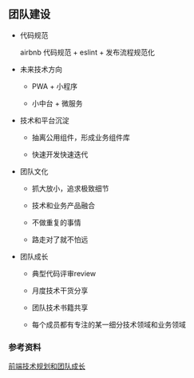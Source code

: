 ## 团队建设

* 代码规范

  airbnb 代码规范 + eslint + 发布流程规范化

* 未来技术方向

  - PWA + 小程序

  - 小中台 + 微服务

* 技术和平台沉淀

  - 抽离公用组件，形成业务组件库

  - 快速开发快速迭代

* 团队文化

  - 抓大放小，追求极致细节

  - 技术和业务产品融合

  - 不做重复的事情

  - 路走对了就不怕远

* 团队成长

  - 典型代码评审review

  - 月度技术干货分享

  - 团队技术书籍共享

  - 每个成员都有专注的某一细分技术领域和业务领域


### 参考资料

[前端技术规划和团队成长](https://segmentfault.com/a/1190000018997167)